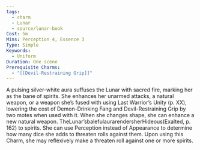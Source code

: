 ```yaml
---
tags:
  - charm
  - Lunar
  - source/lunar-book
Cost: 5m
Mins: Perception 4, Essence 3
Type: Simple
Keywords:
  - Uniform
Duration: One scene
Prerequisite Charms:
  - "[[Devil-Restraining Grip]]"
---
```

A pulsing silver-white aura suffuses the Lunar with sacred fire, marking her as the bane of spirits. She enhances her unarmed attacks, a natural weapon, or a weapon she’s fused with using Last Warrior’s Unity (p. XX), lowering the cost of Demon-Drinking Fang and Devil-Restraining Grip by two motes when used with it. When she changes shape, she can enhance a new natural weapon. TheLunar’sbalefulaurarendersherHideous(Exalted, p. 162) to spirits. She can use Perception instead of Appearance to determine how many dice she adds to threaten rolls against them. Upon using this Charm, she may reflexively make a threaten roll against one or more spirits.